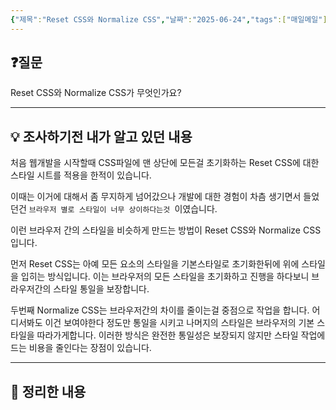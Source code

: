 ```yaml
---
{"제목":"Reset CSS와 Normalize CSS","날짜":"2025-06-24","tags":["매일메일"],"dg-publish":true,"permalink":"/매일메일/25년6월/Reset CSS와 Normalize CSS/","dgPassFrontmatter":true,"created":"2025-06-24T13:51:24.992+09:00","updated":"2025-06-24T14:01:03.771+09:00"}
---
```


## ❓질문

Reset CSS와 Normalize CSS가 무엇인가요?

---
## 💡 조사하기전 내가 알고 있던 내용

처음 웹개발을 시작할때 CSS파일에 맨 상단에 모든걸 초기화하는 Reset CSS에 대한 스타일 시트를 적용을 한적이 있습니다.

이때는 이거에 대해서 좀 무지하게 넘어갔으나 개발에 대한 경험이 차츰 생기면서 들었던건 `브라우저 별로 스타일이 너무 상이하다는것 `이였습니다.

이런 브라우저 간의 스타일을 비슷하게 만드는 방법이 Reset CSS와 Normalize CSS입니다.

먼저 Reset CSS는 아예 모든 요소의 스타일을 기본스타일로 초기화한뒤에 위에 스타일을 입히는 방식입니다. 이는 브라우저의 모든 스타일을 초기화하고 진행을 하다보니 브라우저간의 스타일 통일을 보장합니다.

두번째 Normalize CSS는 브라우저간의 차이를 줄이는걸 중점으로 작업을 합니다.
어디서봐도 이건 보여야한다 정도만 통일을 시키고 나머지의 스타일은 브라우저의 기본 스타일을 따라가게합니다.
이러한 방식은 완전한 통일성은 보장되지 않지만 스타일 작업에 드는 비용을 줄인다는 장점이 있습니다.

---
## 🏫 정리한 내용

